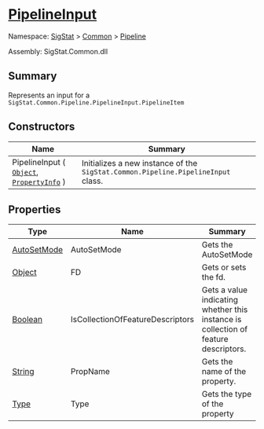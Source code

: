 # [PipelineInput](./PipelineInput.md)

Namespace: [SigStat]() > [Common]() > [Pipeline]()

Assembly: SigStat.Common.dll

## Summary
Represents an input for a `SigStat.Common.Pipeline.PipelineInput.PipelineItem`

## Constructors

| Name | Summary | 
| --- | --- | 
| PipelineInput ( [`Object`](https://docs.microsoft.com/en-us/dotnet/api/System.Object), [`PropertyInfo`](https://docs.microsoft.com/en-us/dotnet/api/System.Reflection.PropertyInfo) ) | Initializes a new instance of the `SigStat.Common.Pipeline.PipelineInput` class. | 


## Properties

| Type | Name | Summary | 
| --- | --- | --- | 
| [AutoSetMode](./AutoSetMode.md) | AutoSetMode | Gets the AutoSetMode | 
| [Object](https://docs.microsoft.com/en-us/dotnet/api/System.Object) | FD | Gets or sets the fd. | 
| [Boolean](https://docs.microsoft.com/en-us/dotnet/api/System.Boolean) | IsCollectionOfFeatureDescriptors | Gets a value indicating whether this instance is collection of feature descriptors. | 
| [String](https://docs.microsoft.com/en-us/dotnet/api/System.String) | PropName | Gets the name of the property. | 
| [Type](https://docs.microsoft.com/en-us/dotnet/api/System.Type) | Type | Gets the type of the property | 


